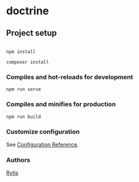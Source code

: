 # doctrine

## Project setup
```

npm install 

composer install
```

### Compiles and hot-reloads for development
```
npm run serve
```

### Compiles and minifies for production
```
npm run build
```

### Customize configuration
See [Configuration Reference](https://cli.vuejs.org/config/).

### Authors
[Rytis](https://github.com/prytis)